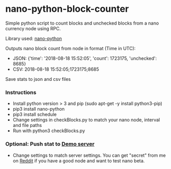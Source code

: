# nano-python-block-counter
Simple python script to count blocks and unchecked blocks from a nano currency node using RPC.

Library used: [nano-python](https://github.com/dourvaris/nano-python)


Outputs nano block count from node in format (Time in UTC):

* JSON: {'time': '2018-08-18 15:52:05', 'count': 1723175, 'unchecked': 8685}
* CSV: 2018-08-18 15:52:05;1723175;8685

Save stats to json and csv files

### Instructions
* Install python version > 3 and pip (sudo apt-get -y install python3-pip)
* pip3 install nano-python
* pip3 install schedule
* Change settings in checkBlocks.py to match your nano node, interval and file paths
* Run with python3 checkBlocks.py

### Optional: Push stat to [Demo server](https://nanoticker.info/tps_beta.php)
* Change settings to match server settings. You can get "secret" from me on [Reddit](https://www.reddit.com/user/joohansson/) if you have a good node and want to test nano beta.
